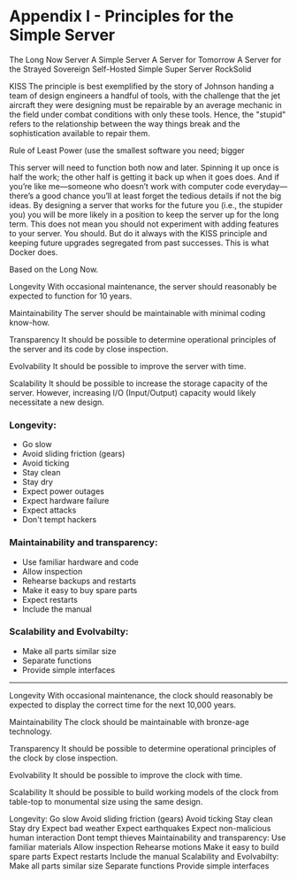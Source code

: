 # Appendix I - Principles for the Simple Server

The Long Now Server
A Simple Server
A Server for Tomorrow
A Server for the Strayed 
Sovereign Self-Hosted Simple Super Server
RockSolid

KISS
The principle is best exemplified by the story of Johnson handing a team of design engineers a handful of tools, with the challenge that the jet aircraft they were designing must be repairable by an average mechanic in the field under combat conditions with only these tools. Hence, the "stupid" refers to the relationship between the way things break and the sophistication available to repair them.

Rule of Least Power (use the smallest software you need; bigger 

This server will need to function both now and later. Spinning it up once is half the work; the other half is getting it back up when it goes does. And if you’re like me—someone who doesn’t work with computer code everyday—there’s a good chance you’ll at least forget the tedious details if not the big ideas. By designing a server that works for the future you (i.e., the stupider you) you will be more likely in a position to keep the server up for the long term.
This does not mean you should not experiment with adding features to your server. You should. But do it always with the KISS principle and keeping future upgrades segregated from past successes. This is what Docker does.


Based on the Long Now.

Longevity
With occasional maintenance, the server should reasonably be expected to function for 10 years.

Maintainability
The server should be maintainable with minimal coding know-how.

Transparency
It should be possible to determine operational principles of the server and its code by close inspection.

Evolvability
It should be possible to improve the server with time.

Scalability
It should be possible to increase the storage capacity of the server. However, increasing I/O (Input/Output) capacity would likely necessitate a new design.

### Longevity:
- Go slow
- Avoid sliding friction (gears)
- Avoid ticking
- Stay clean
- Stay dry
- Expect power outages
- Expect hardware failure
- Expect attacks
- Don't tempt hackers

### Maintainability and transparency:
- Use familiar hardware and code
- Allow inspection
- Rehearse backups and restarts
- Make it easy to buy spare parts
- Expect restarts
- Include the manual

### Scalability and Evolvabilty:
- Make all parts similar size
- Separate functions
- Provide simple interfaces


---
Longevity
With occasional maintenance, the clock should reasonably be expected to display the correct time for the next 10,000 years.

Maintainability
The clock should be maintainable with bronze-age technology.

Transparency
It should be possible to determine operational principles of the clock by close inspection.

Evolvability
It should be possible to improve the clock with time.

Scalability
It should be possible to build working models of the clock from table-top to monumental size using the same design.

Longevity:
Go slow
Avoid sliding friction (gears)
Avoid ticking
Stay clean
Stay dry
Expect bad weather
Expect earthquakes
Expect non-malicious human interaction
Dont tempt thieves
Maintainability and transparency:
Use familiar materials
Allow inspection
Rehearse motions
Make it easy to build spare parts
Expect restarts
Include the manual
Scalability and Evolvabilty:
Make all parts similar size
Separate functions
Provide simple interfaces